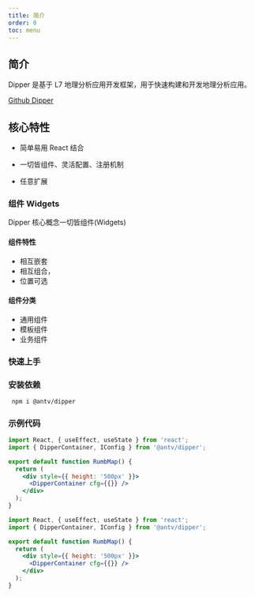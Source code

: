 ```yaml
---
title: 简介
order: 0
toc: menu
---
```


## 简介

Dipper 是基于 L7 地理分析应用开发框架，用于快速构建和开发地理分析应用。

[Github Dipper](https://github.com/antvis/dipper)

## 核心特性

- 简单易用 React 结合

- 一切皆组件、灵活配置、注册机制

- 任意扩展

### 组件 Widgets

Dipper 核心概念一切皆组件(Widgets)

#### 组件特性

- 相互嵌套
- 相互组合，
- 位置可选

#### 组件分类

- 通用组件
- 模板组件
- 业务组件

### 快速上手

### 安装依赖

```bash
 npm i @antv/dipper
```

### 示例代码

```jsx pure
import React, { useEffect, useState } from 'react';
import { DipperContainer, IConfig } from '@antv/dipper';

export default function RumbMap() {
  return (
    <div style={{ height: '500px' }}>
      <DipperContainer cfg={{}} />
    </div>
  );
}
```

```jsx
import React, { useEffect, useState } from 'react';
import { DipperContainer, IConfig } from '@antv/dipper';

export default function RumbMap() {
  return (
    <div style={{ height: '500px' }}>
      <DipperContainer cfg={{}} />
    </div>
  );
}
```
